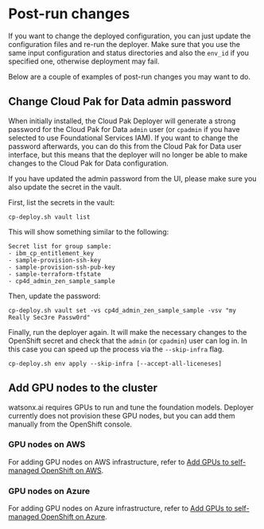 # Post-run changes
If you want to change the deployed configuration, you can just update the configuration files and re-run the deployer. Make sure that you use the same input configuration and status directories and also the `env_id` if you specified one, otherwise deployment may fail.

Below are a couple of examples of post-run changes you may want to do.

## Change Cloud Pak for Data admin password
When initially installed, the Cloud Pak Deployer will generate a strong password for the Cloud Pak for Data `admin` user (or `cpadmin` if you have selected to use Foundational Services IAM). If you want to change the password afterwards, you can do this from the Cloud Pak for Data user interface, but this means that the deployer will no longer be able to make changes to the Cloud Pak for Data configuration.

If you have updated the admin password from the UI, please make sure you also update the secret in the vault.

First, list the secrets in the vault:
``` { .bash .copy }
cp-deploy.sh vault list
```

This will show something similar to the following:
```output
Secret list for group sample:
- ibm_cp_entitlement_key
- sample-provision-ssh-key
- sample-provision-ssh-pub-key
- sample-terraform-tfstate
- cp4d_admin_zen_sample_sample
```

Then, update the password:
``` { .bash .copy }
cp-deploy.sh vault set -vs cp4d_admin_zen_sample_sample -vsv "my Really Sec3re Passw0rd"
```

Finally, run the deployer again. It will make the necessary changes to the OpenShift secret and check that the `admin` (or `cpadmin`) user can log in. In this case you can speed up the process via the `--skip-infra` flag.
``` { .bash .copy }
cp-deploy.sh env apply --skip-infra [--accept-all-liceneses]
```

## Add GPU nodes to the cluster
watsonx.ai requires GPUs to run and tune the foundation models. Deployer currently does not provision these GPU nodes, but you can add them manually from the OpenShift console.

### GPU nodes on AWS
For adding GPU nodes on AWS infrastructure, refer to [Add GPUs to self-managed OpenShift on AWS](./aws-self-managed-add-gpu.md).

### GPU nodes on Azure
For adding GPU nodes on Azure infrastructure, refer to [Add GPUs to self-managed OpenShift on Azure](./azure-self-managed-add-gpu.md).